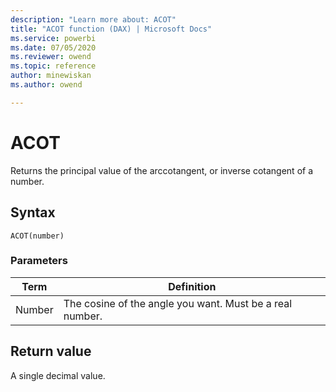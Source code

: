 ```yaml
---
description: "Learn more about: ACOT"
title: "ACOT function (DAX) | Microsoft Docs"
ms.service: powerbi 
ms.date: 07/05/2020
ms.reviewer: owend
ms.topic: reference
author: minewiskan
ms.author: owend

---
```

# ACOT

Returns the principal value of the arccotangent, or inverse cotangent of a number.
  
## Syntax  
  
```dax
ACOT(number)  
```
  
### Parameters  
  
|Term|Definition|  
|--------|--------------|  
|Number|The cosine of the angle you want. Must be a real number.|  
  
## Return value

A single decimal value.  
